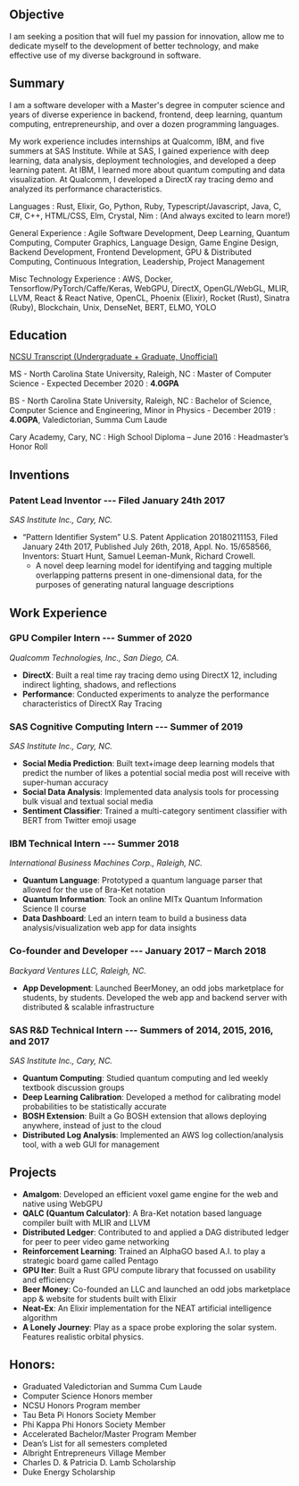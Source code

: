 <!-- <head>
  <script src="/assets/js/scene_utils.js"></script>
  <script src="/assets/js/WebCLGL.min.js"></script>
</head>

<canvas id="graph" class="canvas-background"></canvas> -->
<!-- <script src="/assets/js/particle_demo.js"></script> -->

<!-- <div class="card" markdown="1">

## Demos
- [Sinusoidal Forces Particle Physics Demo](particles)

</div> -->

<div class="card" markdown="1">

## Objective

I am seeking a position that will fuel my passion for innovation, allow me to dedicate myself to the development of better technology, and make effective use of my diverse background in software.

</div>

<div class="card" markdown="1">

## Summary

I am a software developer with a Master's degree in computer science and years of diverse experience in backend, frontend, deep learning, quantum computing, entrepreneurship, and over a dozen programming languages.

My work experience includes internships at Qualcomm, IBM, and five summers at SAS Institute. While at SAS, I gained experience with deep learning, data analysis, deployment technologies, and developed a deep learning patent. At IBM, I learned more about quantum computing and data visualization. At Qualcomm, I developed a DirectX ray tracing demo and analyzed its performance characteristics.

Languages
: Rust, Elixir, Go, Python, Ruby, Typescript/Javascript, Java, C, C#, C++, HTML/CSS, Elm, Crystal, Nim
: (And always excited to learn more!)

General Experience
: Agile Software Development, Deep Learning, Quantum Computing, Computer Graphics, Language Design, Game Engine Design, Backend Development, Frontend Development, GPU & Distributed Computing, Continuous Integration, Leadership, Project Management

Misc Technology Experience
: AWS, Docker, Tensorflow/PyTorch/Caffe/Keras, WebGPU, DirectX, OpenGL/WebGL, MLIR, LLVM, React & React Native, OpenCL, Phoenix (Elixir), Rocket (Rust), Sinatra (Ruby), Blockchain, Unix, DenseNet, BERT, ELMO, YOLO

</div>

<div class="card" markdown="1">

## Education

[NCSU Transcript (Undergraduate + Graduate, Unofficial)](/assets/StuartHuntTranscript.pdf)

MS - North Carolina State University, Raleigh, NC
: Master of Computer Science - Expected December 2020
: **4.0GPA**

BS - North Carolina State University, Raleigh, NC
: Bachelor of Science, Computer Science and Engineering, Minor in Physics - December 2019
: **4.0GPA**, Valedictorian, Summa Cum Laude

Cary Academy, Cary, NC
: High School Diploma – June 2016
: Headmaster’s Honor Roll

</div>

<div class="card" markdown="1">

## Inventions

### **Patent Lead Inventor** --- Filed January 24th 2017
*SAS Institute Inc., Cary, NC.*
- “Pattern Identifier System” U.S. Patent Application 20180211153, Filed January 24th 2017, Published July 26th, 2018, Appl. No. 15/658566, Inventors: Stuart Hunt, Samuel Leeman-Munk, Richard Crowell.
  - A novel deep learning model for identifying and tagging multiple overlapping patterns present in one-dimensional data, for the purposes of generating natural language descriptions

</div>

<div class="card" markdown="1">

## Work Experience
### **GPU Compiler Intern** --- Summer of 2020
*Qualcomm Technologies, Inc., San Diego, CA.*
- **DirectX**: Built a real time ray tracing demo using DirectX 12, including indirect lighting, shadows, and reflections
- **Performance**: Conducted experiments to analyze the performance characteristics of DirectX Ray Tracing

### **SAS Cognitive Computing Intern** --- Summer of 2019
*SAS Institute Inc., Cary, NC.*
- **Social Media Prediction**: Built text+image deep learning models that predict the number of likes a potential social media post will receive with super-human accuracy
- **Social Data Analysis**: Implemented data analysis tools for processing bulk visual and textual social media
- **Sentiment Classifier**: Trained a multi-category sentiment classifier with BERT from Twitter emoji usage

### **IBM Technical Intern** --- Summer 2018
*International Business Machines Corp., Raleigh, NC.*
- **Quantum Language**: Prototyped a quantum language parser that allowed for the use of Bra-Ket notation
- **Quantum Information**: Took an online MITx Quantum Information Science II course
- **Data Dashboard**: Led an intern team to build a business data analysis/visualization web app for data insights

### **Co-founder and Developer** --- January 2017 – March 2018
*Backyard Ventures LLC, Raleigh, NC.*
- **App Development**: Launched BeerMoney, an odd jobs marketplace for students, by students. Developed the web app and backend server with distributed \& scalable infrastructure

### **SAS R&D Technical Intern** --- Summers of 2014, 2015, 2016, and 2017
*SAS Institute Inc., Cary, NC.*
- **Quantum Computing**: Studied quantum computing and led weekly textbook discussion groups
- **Deep Learning Calibration**: Developed a method for calibrating model probabilities to be statistically accurate
- **BOSH Extension**: Built a Go BOSH extension that allows deploying anywhere, instead of just to the cloud
- **Distributed Log Analysis**: Implemented an AWS log collection/analysis tool, with a web GUI for management

</div>

<div class="card" markdown="1">

## Projects

- **Amalgom**: Developed an efficient voxel game engine for the web and native using WebGPU
- **QALC (Quantum Calculator)**: A Bra-Ket notation based language compiler built with MLIR and LLVM
- **Distributed Ledger**: Contributed to and applied a DAG distributed ledger for peer to peer video game networking
- **Reinforcement Learning**: Trained an AlphaGO based A.I. to play a strategic board game called Pentago
- **GPU Iter**: Built a Rust GPU compute library that focussed on usability and efficiency
- **Beer Money**: Co-founded an LLC and launched an odd jobs marketplace app & website for students built with Elixir
- **Neat-Ex**: An Elixir implementation for the NEAT artificial intelligence algorithm
- **A Lonely Journey**: Play as a space probe exploring the solar system. Features realistic orbital physics.

</div>

<div class="card" markdown="1">

## Honors:
- Graduated Valedictorian and Summa Cum Laude
- Computer Science Honors member
- NCSU Honors Program member
- Tau Beta Pi Honors Society Member
- Phi Kappa Phi Honors Society Member
- Accelerated Bachelor/Master Program Member
- Dean’s List for all semesters completed
- Albright Entrepreneurs Village Member
- Charles D. & Patricia D. Lamb Scholarship
- Duke Energy Scholarship

</div>
